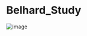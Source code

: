 # Belhard_Study

![image](https://user-images.githubusercontent.com/105275978/227586237-9eb0e8f3-89ae-40d5-a31f-77cc86c0a1df.png)
